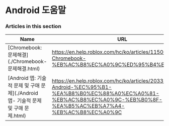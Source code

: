 # Android 도움말  
### Articles in this section
Name|URL
-|-
[Chromebook: 문제해결](./Chromebook- 문제해결.html) |https://en.help.roblox.com/hc/ko/articles/115005743383-Chromebook-%EB%AC%B8%EC%A0%9C%ED%95%B4%EA%B2%B0
[Android 앱: 기술적 문제 및 구매 문제](./Android 앱- 기술적 문제 및 구매 문제.html) |https://en.help.roblox.com/hc/ko/articles/203313570-Android-%EC%95%B1-%EA%B8%B0%EC%88%A0%EC%A0%81-%EB%AC%B8%EC%A0%9C-%EB%B0%8F-%EA%B5%AC%EB%A7%A4-%EB%AC%B8%EC%A0%9C
